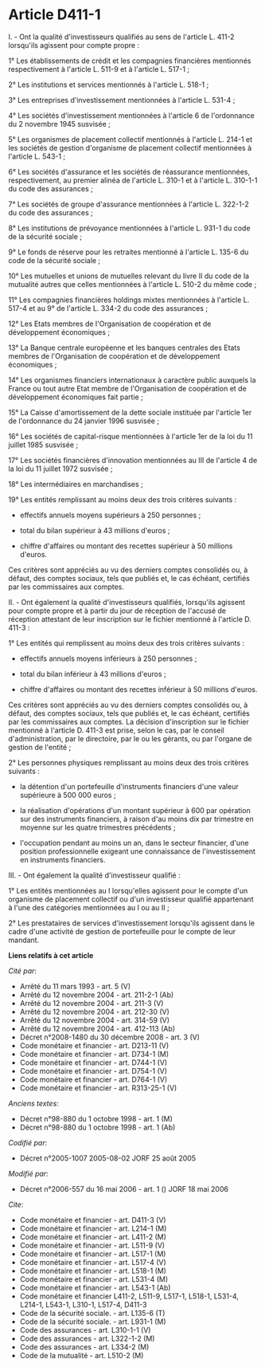 # Article D411-1

I. - Ont la qualité d'investisseurs qualifiés au sens de l'article L. 411-2 lorsqu'ils agissent pour compte propre :

1° Les établissements de crédit et les compagnies financières mentionnés respectivement à l'article L. 511-9 et à l'article
L. 517-1 ;

2° Les institutions et services mentionnés à l'article L. 518-1 ;

3° Les entreprises d'investissement mentionnées à l'article L. 531-4 ;

4° Les sociétés d'investissement mentionnées à l'article 6 de l'ordonnance du 2 novembre 1945 susvisée ;

5° Les organismes de placement collectif mentionnés à l'article L. 214-1 et les sociétés de gestion d'organisme de placement
collectif mentionnées à l'article L. 543-1 ;

6° Les sociétés d'assurance et les sociétés de réassurance mentionnées, respectivement, au premier alinéa de l'article L.
310-1 et à l'article L. 310-1-1 du code des assurances ;

7° Les sociétés de groupe d'assurance mentionnées à l'article L. 322-1-2 du code des assurances ;

8° Les institutions de prévoyance mentionnées à l'article L. 931-1 du code de la sécurité sociale ;

9° Le fonds de réserve pour les retraites mentionné à l'article L. 135-6 du code de la sécurité sociale ;

10° Les mutuelles et unions de mutuelles relevant du livre II du code de la mutualité autres que celles mentionnées à
l'article L. 510-2 du même code ;

11° Les compagnies financières holdings mixtes mentionnées à l'article L. 517-4 et au 9° de l'article L. 334-2 du code des
assurances ;

12° Les Etats membres de l'Organisation de coopération et de développement économiques ;

13° La Banque centrale européenne et les banques centrales des Etats membres de l'Organisation de coopération et de
développement économiques ;

14° Les organismes financiers internationaux à caractère public auxquels la France ou tout autre Etat membre de
l'Organisation de coopération et de développement économiques fait partie ;

15° La Caisse d'amortissement de la dette sociale instituée par l'article 1er de l'ordonnance du 24 janvier 1996 susvisée ;

16° Les sociétés de capital-risque mentionnées à l'article 1er de la loi du 11 juillet 1985 susvisée ;

17° Les sociétés financières d'innovation mentionnées au III de l'article 4 de la loi du 11 juillet 1972 susvisée ;

18° Les intermédiaires en marchandises ;

19° Les entités remplissant au moins deux des trois critères suivants :

- effectifs annuels moyens supérieurs à 250 personnes ;

- total du bilan supérieur à 43 millions d'euros ;

- chiffre d'affaires ou montant des recettes supérieur à 50 millions d'euros.

Ces critères sont appréciés au vu des derniers comptes consolidés ou, à défaut, des comptes sociaux, tels que publiés et, le
cas échéant, certifiés par les commissaires aux comptes.

II. - Ont également la qualité d'investisseurs qualifiés, lorsqu'ils agissent pour compte propre et à partir du jour de
réception de l'accusé de réception attestant de leur inscription sur le fichier mentionné à l'article D. 411-3 :

1° Les entités qui remplissent au moins deux des trois critères suivants :

- effectifs annuels moyens inférieurs à 250 personnes ;

- total du bilan inférieur à 43 millions d'euros ;

- chiffre d'affaires ou montant des recettes inférieur à 50 millions d'euros.

Ces critères sont appréciés au vu des derniers comptes consolidés ou, à défaut, des comptes sociaux, tels que publiés et, le
cas échéant, certifiés par les commissaires aux comptes. La décision d'inscription sur le fichier mentionné à l'article D.
411-3 est prise, selon le cas, par le conseil d'administration, par le directoire, par le ou les gérants, ou par l'organe de
gestion de l'entité ;

2° Les personnes physiques remplissant au moins deux des trois critères suivants :

- la détention d'un portefeuille d'instruments financiers d'une valeur supérieure à 500 000 euros ;

- la réalisation d'opérations d'un montant supérieur à 600  par opération sur des instruments financiers, à raison d'au moins
dix par trimestre en moyenne sur les quatre trimestres précédents ;

- l'occupation pendant au moins un an, dans le secteur financier, d'une position professionnelle exigeant une connaissance de
l'investissement en instruments financiers.

III. - Ont également la qualité d'investisseur qualifié :

1° Les entités mentionnées au I lorsqu'elles agissent pour le compte d'un organisme de placement collectif ou d'un
investisseur qualifié appartenant à l'une des catégories mentionnées au I ou au II ;

2° Les prestataires de services d'investissement lorsqu'ils agissent dans le cadre d'une activité de gestion de portefeuille
pour le compte de leur mandant.

**Liens relatifs à cet article**

_Cité par_:

  - Arrêté du 11 mars 1993 - art. 5 (V)
  - Arrêté du 12 novembre 2004 - art. 211-2-1 (Ab)
  - Arrêté du 12 novembre 2004 - art. 211-3 (V)
  - Arrêté du 12 novembre 2004 - art. 212-30 (V)
  - Arrêté du 12 novembre 2004 - art. 314-59 (V)
  - Arrêté du 12 novembre 2004 - art. 412-113 (Ab)
  - Décret n°2008-1480 du 30 décembre 2008 - art. 3 (V)
  - Code monétaire et financier - art. D213-11 (V)
  - Code monétaire et financier - art. D734-1 (M)
  - Code monétaire et financier - art. D744-1 (V)
  - Code monétaire et financier - art. D754-1 (V)
  - Code monétaire et financier - art. D764-1 (V)
  - Code monétaire et financier - art. R313-25-1 (V)

_Anciens textes_:

  - Décret n°98-880 du 1 octobre 1998 - art. 1 (M)
  - Décret n°98-880 du 1 octobre 1998 - art. 1 (Ab)

_Codifié par_:

  - Décret n°2005-1007 2005-08-02 JORF 25 août 2005

_Modifié par_:

  - Décret n°2006-557 du 16 mai 2006 - art. 1 () JORF 18 mai 2006

_Cite_:

  - Code monétaire et financier - art. D411-3 (V)
  - Code monétaire et financier - art. L214-1 (M)
  - Code monétaire et financier - art. L411-2 (M)
  - Code monétaire et financier - art. L511-9 (V)
  - Code monétaire et financier - art. L517-1 (M)
  - Code monétaire et financier - art. L517-4 (V)
  - Code monétaire et financier - art. L518-1 (M)
  - Code monétaire et financier - art. L531-4 (M)
  - Code monétaire et financier - art. L543-1 (Ab)
  - Code monétaire et financier L411-2, L511-9, L517-1, L518-1, L531-4, L214-1, L543-1, L310-1, L517-4, D411-3
  - Code de la sécurité sociale. - art. L135-6 (T)
  - Code de la sécurité sociale. - art. L931-1 (M)
  - Code des assurances - art. L310-1-1 (V)
  - Code des assurances - art. L322-1-2 (M)
  - Code des assurances - art. L334-2 (M)
  - Code de la mutualité - art. L510-2 (M)
